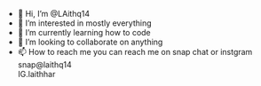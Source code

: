 - 👋 Hi, I’m @LAithq14
- 👀 I’m interested in mostly everything 
- 🌱 I’m currently learning how to code
- 💞️ I’m looking to collaborate on anything
- 📫 How to reach me you can reach me on snap chat or instgram snap@laithq14  
IG.laithhar

<!---
LAithq14/LAithq14 is a ✨ special ✨ repository because its `README.md` (this file) appears on your GitHub profile.
You can click the Preview link to take a look at your changes.
--->
